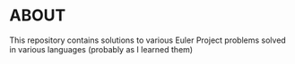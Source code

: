 # ABOUT #

This repository contains solutions to various Euler Project problems solved in various languages (probably as I learned them)